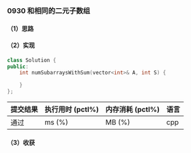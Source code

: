 ### 0930 和相同的二元子数组

#### （1）思路

#### （2）实现

```cpp
class Solution {
public:
    int numSubarraysWithSum(vector<int>& A, int S) {

    }
};
```

| 提交结果 | 执行用时 (pctl%) | 内存消耗 (pctl%) | 语言 |
|:---------|:-----------------|:-----------------|:-----|
| 通过     |  ms (%)   |  MB (%)  | cpp  |

#### （3）收获
